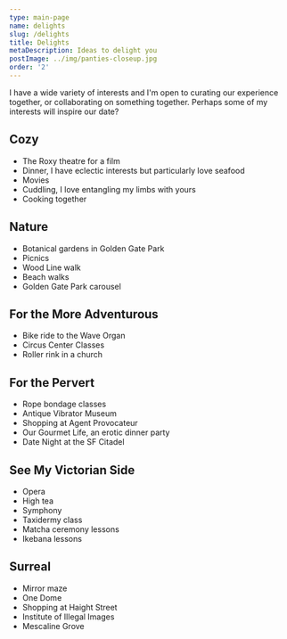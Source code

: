 ```yaml
---
type: main-page
name: delights
slug: /delights
title: Delights
metaDescription: Ideas to delight you
postImage: ../img/panties-closeup.jpg
order: '2'
---
```

I have a wide variety of interests and I'm open to curating our experience together, or collaborating on something together. Perhaps some of my interests will inspire our date?

## Cozy

* The Roxy theatre for a film
* Dinner, I have eclectic interests but particularly love seafood
* Movies 
* Cuddling, I love entangling my limbs with yours
* Cooking together

## Nature

* Botanical gardens in Golden Gate Park
* Picnics
* Wood Line walk
* Beach walks
* Golden Gate Park carousel

## For the More Adventurous

* Bike ride to the Wave Organ
* Circus Center Classes
* Roller rink in a church

## For the Pervert

* Rope bondage classes
* Antique Vibrator Museum
* Shopping at Agent Provocateur
* Our Gourmet Life, an erotic dinner party
* Date Night at the SF Citadel 

## See My Victorian Side

* Opera
* High tea
* Symphony
* Taxidermy class
* Matcha ceremony lessons
* Ikebana lessons

## Surreal

* Mirror maze
* One Dome 
* Shopping at Haight Street
* Institute of Illegal Images
* Mescaline Grove
